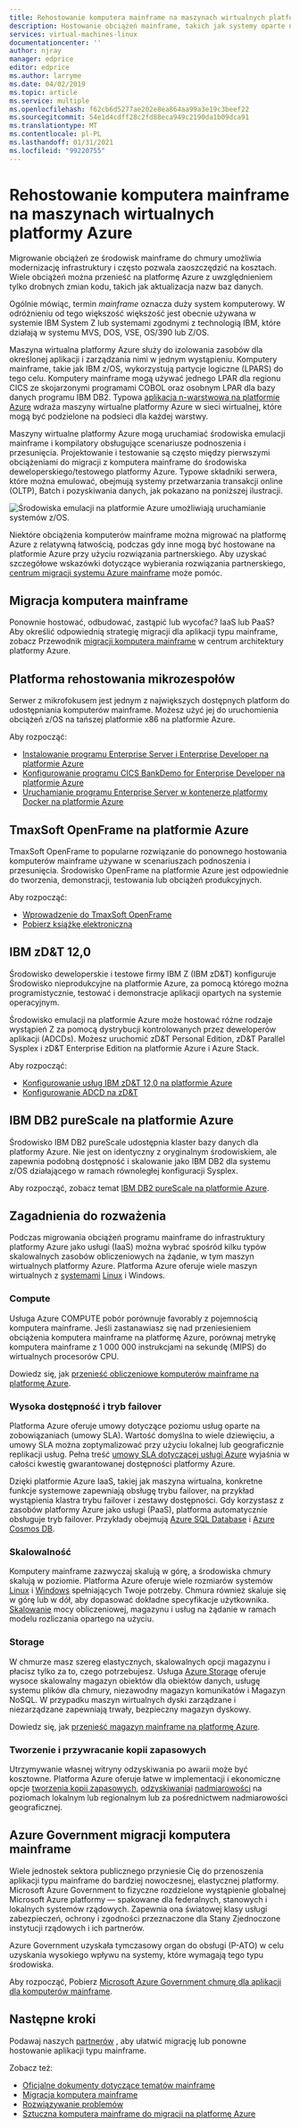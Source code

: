 ```yaml
---
title: Rehostowanie komputera mainframe na maszynach wirtualnych platformy Azure
description: Hostowanie obciążeń mainframe, takich jak systemy oparte na firmie IBM Z, przy użyciu maszyn wirtualnych na Microsoft Azure.
services: virtual-machines-linux
documentationcenter: ''
author: njray
manager: edprice
editor: edprice
ms.author: larryme
ms.date: 04/02/2019
ms.topic: article
ms.service: multiple
ms.openlocfilehash: f62cb6d5277ae202e8ea864aa99a3e19c3beef22
ms.sourcegitcommit: 54e1d4cdff28c2fd88eca949c2190da1b09dca91
ms.translationtype: MT
ms.contentlocale: pl-PL
ms.lasthandoff: 01/31/2021
ms.locfileid: "99220755"
---
```

# <a name="mainframe-rehosting-on-azure-virtual-machines"></a>Rehostowanie komputera mainframe na maszynach wirtualnych platformy Azure

Migrowanie obciążeń ze środowisk mainframe do chmury umożliwia modernizację infrastruktury i często pozwala zaoszczędzić na kosztach. Wiele obciążeń można przenieść na platformę Azure z uwzględnieniem tylko drobnych zmian kodu, takich jak aktualizacja nazw baz danych.

Ogólnie mówiąc, termin *mainframe* oznacza duży system komputerowy. W odróżnieniu od tego większość większość jest obecnie używana w systemie IBM System Z lub systemami zgodnymi z technologią IBM, które działają w systemu MVS, DOS, VSE, OS/390 lub Z/OS.

Maszyna wirtualna platformy Azure służy do izolowania zasobów dla określonej aplikacji i zarządzania nimi w jednym wystąpieniu. Komputery mainframe, takie jak IBM z/OS, wykorzystują partycje logiczne (LPARS) do tego celu. Komputery mainframe mogą używać jednego LPAR dla regionu CICS ze skojarzonymi programami COBOL oraz osobnym LPAR dla bazy danych programu IBM DB2. Typowa [aplikacja n-warstwowa na platformie Azure](/azure/architecture/reference-architectures/n-tier/n-tier-sql-server) wdraża maszyny wirtualne platformy Azure w sieci wirtualnej, które mogą być podzielone na podsieci dla każdej warstwy.

Maszyny wirtualne platformy Azure mogą uruchamiać środowiska emulacji mainframe i kompilatory obsługujące scenariusze podnoszenia i przesunięcia. Projektowanie i testowanie są często między pierwszymi obciążeniami do migracji z komputera mainframe do środowiska deweloperskiego/testowego platformy Azure. Typowe składniki serwera, które można emulować, obejmują systemy przetwarzania transakcji online (OLTP), Batch i pozyskiwania danych, jak pokazano na poniższej ilustracji.

![Środowiska emulacji na platformie Azure umożliwiają uruchamianie systemów z/OS.](media/01-overview.png)

Niektóre obciążenia komputerów mainframe można migrować na platformę Azure z relatywną łatwością, podczas gdy inne mogą być hostowane na platformie Azure przy użyciu rozwiązania partnerskiego. Aby uzyskać szczegółowe wskazówki dotyczące wybierania rozwiązania partnerskiego, [centrum migracji systemu Azure mainframe](https://azure.microsoft.com/migration/mainframe/) może pomóc.

## <a name="mainframe-migration"></a>Migracja komputera mainframe

Ponownie hostować, odbudować, zastąpić lub wycofać? IaaS lub PaaS? Aby określić odpowiednią strategię migracji dla aplikacji typu mainframe, zobacz Przewodnik [migracji komputera mainframe](/azure/architecture/cloud-adoption/infrastructure/mainframe-migration/overview)  w centrum architektury platformy Azure.

## <a name="micro-focus-rehosting-platform"></a>Platforma rehostowania mikrozespołów

Serwer z mikrofokusem jest jednym z największych dostępnych platform do udostępniania komputerów mainframe. Możesz użyć jej do uruchomienia obciążeń z/OS na tańszej platformie x86 na platformie Azure.

Aby rozpocząć:

- [Instalowanie programu Enterprise Server i Enterprise Developer na platformie Azure](./microfocus/set-up-micro-focus-azure.md)
- [Konfigurowanie programu CICS BankDemo for Enterprise Developer na platformie Azure](./microfocus/demo.md)
- [Uruchamianie programu Enterprise Server w kontenerze platformy Docker na platformie Azure](./microfocus/run-enterprise-server-container.md)


## <a name="tmaxsoft-openframe-on-azure"></a>TmaxSoft OpenFrame na platformie Azure

TmaxSoft OpenFrame to popularne rozwiązanie do ponownego hostowania komputerów mainframe używane w scenariuszach podnoszenia i przesunięcia. Środowisko OpenFrame na platformie Azure jest odpowiednie do tworzenia, demonstracji, testowania lub obciążeń produkcyjnych.

Aby rozpocząć:

- [Wprowadzenie do TmaxSoft OpenFrame](./tmaxsoft/get-started.md)
- [Pobierz książkę elektroniczną](https://azure.microsoft.com/resources/install-tmaxsoft-openframe-on-azure/)

## <a name="ibm-zdt-120"></a>IBM zD&T 12,0

Środowisko deweloperskie i testowe firmy IBM Z (IBM zD&T) konfiguruje Środowisko nieprodukcyjne na platformie Azure, za pomocą którego można programistycznie, testować i demonstracje aplikacji opartych na systemie operacyjnym.

Środowisko emulacji na platformie Azure może hostować różne rodzaje wystąpień Z za pomocą dystrybucji kontrolowanych przez deweloperów aplikacji (ADCDs). Możesz uruchomić zD&T Personal Edition, zD&T Parallel Sysplex i zD&T Enterprise Edition na platformie Azure i Azure Stack.

Aby rozpocząć:

- [Konfigurowanie usług IBM zD&T 12,0 na platformie Azure](./ibm/install-ibm-z-environment.md)
- [Konfigurowanie ADCD na zD&T](./ibm/demo.md)

## <a name="ibm-db2-purescale-on-azure"></a>IBM DB2 pureScale na platformie Azure

Środowisko IBM DB2 pureScale udostępnia klaster bazy danych dla platformy Azure. Nie jest on identyczny z oryginalnym środowiskiem, ale zapewnia podobną dostępność i skalowanie jako IBM DB2 dla systemu z/OS działającego w ramach równoległej konfiguracji Sysplex.

Aby rozpocząć, zobacz temat [IBM DB2 pureScale na platformie Azure](.//ibm/ibm-db2-purescale-azure.md).

## <a name="considerations"></a>Zagadnienia do rozważenia

Podczas migrowania obciążeń programu mainframe do infrastruktury platformy Azure jako usługi (IaaS) można wybrać spośród kilku typów skalowalnych zasobów obliczeniowych na żądanie, w tym maszyn wirtualnych platformy Azure. Platforma Azure oferuje wiele maszyn wirtualnych z [systemami](../../windows/overview.md) [Linux](../../linux/overview.md) i Windows.

### <a name="compute"></a>Compute

Usługa Azure COMPUTE pobór porównuje favorably z pojemnością komputera mainframe. Jeśli zastanawiasz się nad przeniesieniem obciążenia komputera mainframe na platformę Azure, porównaj metrykę komputera mainframe z 1 000 000 instrukcjami na sekundę (MIPS) do wirtualnych procesorów CPU. 

Dowiedz się, jak [przenieść obliczeniowe komputerów mainframe na platformę Azure](./concepts/mainframe-compute-azure.md).

### <a name="high-availability-and-failover"></a>Wysoka dostępność i tryb failover

Platforma Azure oferuje umowy dotyczące poziomu usług oparte na zobowiązaniach (umowy SLA). Wartość domyślna to wiele dziewięciu, a umowy SLA można zoptymalizować przy użyciu lokalnej lub geograficznie replikacji usług. Pełna treść [umowy SLA dotyczącej usługi Azure](https://azure.microsoft.com/support/legal/sla/virtual-machines/) wyjaśnia w całości kwestię gwarantowanej dostępności platformy Azure.

Dzięki platformie Azure IaaS, takiej jak maszyna wirtualna, konkretne funkcje systemowe zapewniają obsługę trybu failover, na przykład wystąpienia klastra trybu failover i zestawy dostępności. Gdy korzystasz z zasobów platformy Azure jako usługi (PaaS), platforma automatycznie obsługuje tryb failover. Przykłady obejmują [Azure SQL Database](../../../azure-sql/database/sql-database-paas-overview.md) i [Azure Cosmos DB](../../../cosmos-db/introduction.md).

### <a name="scalability"></a>Skalowalność

Komputery mainframe zazwyczaj skalują w górę, a środowiska chmury skalują w poziomie. Platforma Azure oferuje wiele rozmiarów systemów [Linux](../../sizes.md) i [Windows](../../sizes.md) spełniających Twoje potrzeby. Chmura również skaluje się w górę lub w dół, aby dopasować dokładne specyfikacje użytkownika. [Skalowanie](/azure/architecture/best-practices/auto-scaling) mocy obliczeniowej, magazynu i usług na żądanie w ramach modelu rozliczania opartego na użyciu.

### <a name="storage"></a>Storage

W chmurze masz szereg elastycznych, skalowalnych opcji magazynu i płacisz tylko za to, czego potrzebujesz. Usługa [Azure Storage](../../../storage/common/storage-introduction.md) oferuje wysoce skalowalny magazyn obiektów dla obiektów danych, usługę systemu plików dla chmury, niezawodny magazyn komunikatów i Magazyn NoSQL. W przypadku maszyn wirtualnych dyski zarządzane i niezarządzane zapewniają trwały, bezpieczny magazyn dyskowy.

Dowiedz się, jak [przenieść magazyn mainframe na platformę Azure](./concepts/mainframe-storage-azure.md).

### <a name="backup-and-recovery"></a>Tworzenie i przywracanie kopii zapasowych

Utrzymywanie własnej witryny odzyskiwania po awarii może być kosztowne. Platforma Azure oferuje łatwe w implementacji i ekonomiczne opcje [tworzenia kopii zapasowych](../../../backup/backup-overview.md), [odzyskiwania](../../../site-recovery/site-recovery-overview.md)i [nadmiarowości](../../../storage/common/storage-redundancy.md) na poziomach lokalnym lub regionalnym lub za pośrednictwem nadmiarowości geograficznej.

## <a name="azure-government-for-mainframe-migrations"></a>Azure Government migracji komputera mainframe

Wiele jednostek sektora publicznego przyniesie Cię do przenoszenia aplikacji typu mainframe do bardziej nowoczesnej, elastycznej platformy. Microsoft Azure Government to fizyczne rozdzielone wystąpienie globalnej Microsoft Azure platformy — spakowane dla federalnych, stanowych i lokalnych systemów rządowych. Zapewnia ona światowej klasy usługi zabezpieczeń, ochrony i zgodności przeznaczone dla Stany Zjednoczone instytucji rządowych i ich partnerów.

Azure Government uzyskała tymczasowy organ do obsługi (P-ATO) w celu uzyskania wysokiego wpływu na systemy, które wymagają tego typu środowiska.

Aby rozpocząć, Pobierz [Microsoft Azure Government chmurę dla aplikacji dla komputerów mainframe](https://azure.microsoft.com/resources/microsoft-azure-government-cloud-for-mainframe-applications/en-us/).

## <a name="next-steps"></a>Następne kroki

Podawaj naszych [partnerów](partner-workloads.md) , aby ułatwić migrację lub ponowne hostowanie aplikacji typu mainframe. 

Zobacz też:

- [Oficjalne dokumenty dotyczące tematów mainframe](mainframe-white-papers.md)
- [Migracja komputera mainframe](/azure/architecture/cloud-adoption/infrastructure/mainframe-migration/overview)
- [Rozwiązywanie problemów](../../troubleshooting/index.yml)
- [Sztuczna komputera mainframe do migracji na platformę Azure](https://azure.microsoft.com/resources/demystifying-mainframe-to-azure-migration/)

<!-- INTERNAL LINKS -->
[microfocus-get-started]: /microfocus/get-started.md
[microfocus-setup]: /microfocus/set-up-micro-focus-azure.md
[microfocus-demo]: /microfocus/demo.md
[ibm-get-started]: /ibm/get-started.md
[ibm-install-z]: /ibm/install-ibm-z-environment.md
[ibm-demo]: /ibm/demo.md
